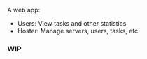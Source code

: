A web app:

- Users: View tasks and other statistics
- Hoster: Manage servers, users, tasks, etc.

### WIP
